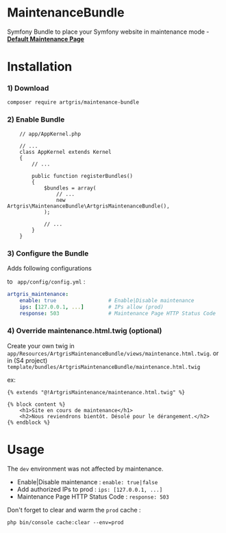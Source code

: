 # MaintenanceBundle
Symfony Bundle  to place your Symfony website in maintenance mode - [**Default Maintenance Page**](https://artgris.github.io/MaintenanceBundle/)

Installation
============

### 1) Download 

`composer require artgris/maintenance-bundle`

### 2) Enable Bundle

        // app/AppKernel.php
        
        // ...
        class AppKernel extends Kernel
        {
            // ...
        
            public function registerBundles()
            {
                $bundles = array(
                    // ...
                    new Artgris\MaintenanceBundle\ArtgrisMaintenanceBundle(),
                );
        
                // ...
            }
        }
### 3) Configure the Bundle 

Adds following configurations 

to ` app/config/config.yml` :

```yml  
artgris_maintenance:
    enable: true                 # Enable|Disable maintenance
    ips: [127.0.0.1, ...]        # IPs allow (prod)
    response: 503                # Maintenance Page HTTP Status Code
``` 
 
### 4) Override maintenance.html.twig (optional)

Create your own twig in `app/Resources/ArtgrisMaintenanceBundle/views/maintenance.html.twig`.
or in (S4 project) `template/bundles/ArtgrisMaintenanceBundle/maintenance.html.twig`

ex:
```twig  
{% extends "@!ArtgrisMaintenance/maintenance.html.twig" %}

{% block content %}
    <h1>Site en cours de maintenance</h1>
    <h2>Nous reviendrons bientôt. Désolé pour le dérangement.</h2>
{% endblock %}
```  

Usage
=====

The `dev` environment was not affected by maintenance.

- Enable|Disable maintenance : `enable: true|false`
- Add authorized IPs to prod : `ips: [127.0.0.1, ...]`
- Maintenance Page HTTP Status Code : `response: 503`


Don't forget to clear and warm the `prod` cache :

    php bin/console cache:clear --env=prod

